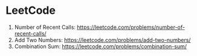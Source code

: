 # LeetCode

1. Number of Recent Calls: https://leetcode.com/problems/number-of-recent-calls/
2. Add Two Numbers: https://leetcode.com/problems/add-two-numbers/
3. Combination Sum: https://leetcode.com/problems/combination-sum/
